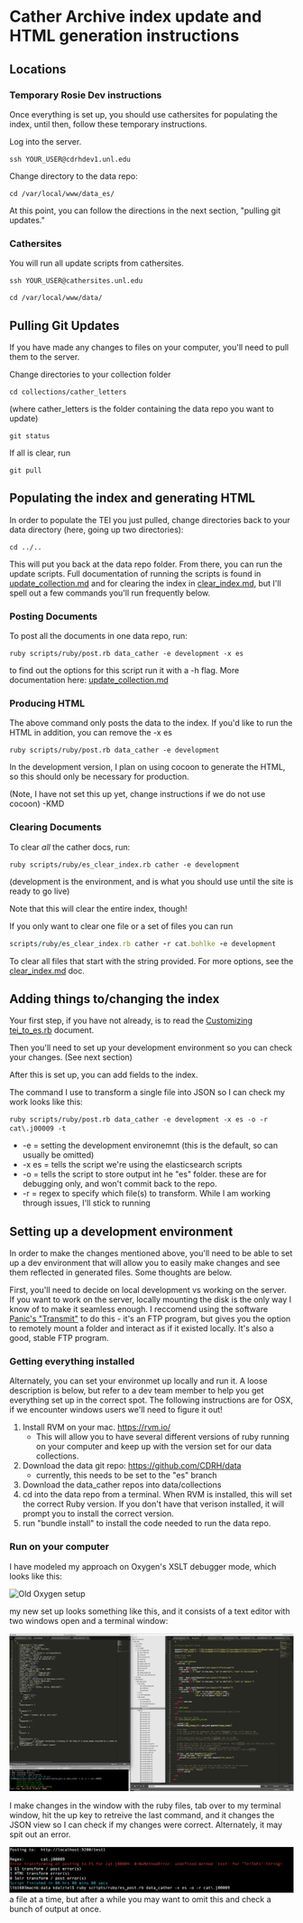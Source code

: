 # Cather Archive index update and HTML generation instructions

## Locations

### Temporary Rosie Dev instructions

Once everything is set up, you should use cathersites for populating the index, until then, follow these temporary instructions. 

Log into the server.

```
ssh YOUR_USER@cdrhdev1.unl.edu
 ```

Change directory to the data repo:

```
cd /var/local/www/data_es/
```

At this point, you can follow the directions in the next section, "pulling git updates."

### Cathersites

You will run all update scripts from cathersites. 

```
ssh YOUR_USER@cathersites.unl.edu
```
```
cd /var/local/www/data/
```

## Pulling Git Updates

If you have made any changes to files on your computer, you'll need to pull them to the server. 

Change directories to your collection folder

```
cd collections/cather_letters
```

(where cather_letters is the folder containing the data repo you want to update)

```
git status
```

If all is clear, run

```
git pull
```

## Populating the index and generating HTML

In order to populate the TEI you just pulled, change directories back to your data directory (here, going up two directories): 

```
cd ../..
```

This will put you back at the data repo folder. From there, you can run the update scripts. Full documentation of running the scripts is found in [update_collection.md](update_collection.md) and for clearing the index in [clear_index.md](clear_index.md), but I'll spell out a few commands you'll run frequently below.

### Posting Documents

To post all the documents in one data repo, run: 

```
ruby scripts/ruby/post.rb data_cather -e development -x es
```

to find out the options for this script run it with a -h flag. More documentation here: [update_collection.md](update_collection.md)

### Producing HTML

The above command only posts the data to the index. If you'd like to run the HTML in addition, you can remove the -x es

```
ruby scripts/ruby/post.rb data_cather -e development
```

In the development version, I plan on using cocoon to generate the HTML, so this should only be necessary for production. 

(Note, I have not set this up yet, change instructions if we do not use cocoon) -KMD

### Clearing Documents

To clear *all* the cather docs, run: 

```
ruby scripts/ruby/es_clear_index.rb cather -e development
```

(development is the environment, and is what you should use until the site is ready to go live)

Note that this will clear the entire index, though!

If you only want to clear one file or a set of files you can run 

```ruby 
scripts/ruby/es_clear_index.rb cather -r cat.bohlke -e development
```

To clear all files that start with the string provided. For more options, see the [clear_index.md](clear_index.md) doc. 

## Adding things to/changing the index

Your first step, if you have not already, is to read the [Customizing tei_to_es.rb](tei_to_es.rb) document.

Then you'll need to set up your development environment so you can check your changes. (See next section)

After this is set up, you can add fields to the index. 

The command I use to transform a single file into JSON so I can check my work looks like this: 

```
ruby scripts/ruby/post.rb data_cather -e development -x es -o -r cat\.j00009 -t
```

- -e = setting the development environemnt (this is the default, so can usually be omitted)
- -x es = tells the script we're using the elasticsearch scripts
- -o = tells the script to store output int he "es" folder. these are for debugging only, and won't commit back to the repo. 
- -r = regex to specify which file(s) to transform. While I am working through issues, I'll stick to running

## Setting up a development environment

In order to make the changes mentioned above, you'll need to be able to set up a dev environment that will allow you to easily make changes and see them reflected in generated files. Some thoughts are below. 

First, you'll need to decide on local development vs working on the server. If you want to work on the server, locally mounting the disk is the only way I know of to make it seamless enough. I reccomend using the software [Panic's "Transmit"](https://panic.com/transmit/) to do this - it's an FTP program, but gives you the option to remotely mount a folder and interact as if it existed locally. It's also a good, stable FTP program. 

### Getting everything installed

Alternately, you can set your environmet up locally and run it. A loose description is below, but refer to a dev team member to help you get everything set up in the correct spot. The following instructions are for OSX, if we encounter windows users we'll need to figure it out!

1. Install RVM on your mac. https://rvm.io/
    - This will allow you to have several different versions of ruby running on your computer and keep up with the version set for our data collections.
2. Download the data git repo: https://github.com/CDRH/data
    - currently, this needs to be set to the "es" branch
3. Download the data_cather repos into data/collections
4. cd into the data repo from a terminal. When RVM is installed, this will set the correct Ruby version. If you don't have that verison installed, it will prompt you to install the correct version. 
5. run "bundle install" to install the code needed to run the data repo. 

### Run on your computer

I have modeled my approach on Oxygen's XSLT debugger mode, which looks like this:

![Old Oxygen setup](images/collection_cather_old_setup.png)

my new set up looks something like this, and it consists of a text editor with two windows open and a terminal window:

![Example new setup](images/collection_cather_new_setup.png)

I make changes in the window with the ruby files, tab over to my terminal window, hit the up key to retreive the last command, and it changes the JSON view so I can check if my changes were correct. Alternately, it may spit out an error. 

![Error message](images/collection_cather_error.png)
 a file at a time, but after a while you may want to omit this and check a bunch of output at once. 

